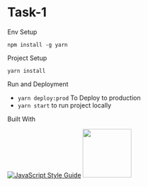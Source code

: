 # Task-1

Env Setup

`npm install -g yarn`

Project Setup

`yarn install`

Run and Deployment

* `yarn deploy:prod` To Deploy to production
* `yarn start` to run project locally

Built With

[![JavaScript Style Guide](https://cdn.rawgit.com/feross/standard/master/badge.svg)](https://github.com/feross/standard)
<img src="https://redux-observable.js.org/logo/logo-small.gif" width="110">

